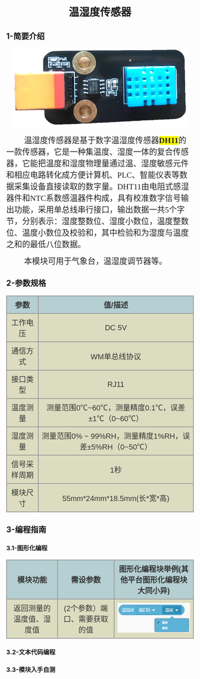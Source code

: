 <div align=center>
<h1 class="text-center">温湿度传感器</h1>
</div>

## **1-简要介绍**

<div align=center>
<img src="docs\electronic_modules\rj11\temperature_and_humidity\20190515-154203.png">
</div>

<html><body>
<p class=MsoNormal style='text-indent:.5in'><span lang=ZH-CN style='font-size:
16.0pt;font-family:宋体;color:#222222;background:white'>温湿度传感器是基于数字温湿度传感器</span><b><span
style='font-size:16.0pt;font-family:宋体;color:#222222;background:yellow'>DH11</span></b><span
lang=ZH-CN style='font-size:16.0pt;font-family:宋体;color:#222222;background:
white'>的一款传感器，它是一种集温度、湿度一体的复合传感器，它能把温度和湿度物理量通过温、湿度敏感元件和相应电路转化成方便计算机、</span><span
style='font-size:16.0pt;font-family:宋体;color:#222222;background:white'>PLC<span
lang=ZH-CN>、智能仪表等数据采集设备直接读取的数字量。</span>DHT11<span lang=ZH-CN>由电阻式感湿器件和</span>NTC<span
lang=ZH-CN>系数感温器件构成，具有校准数字信号输出功能，采用单总线串行接口，输出数据一共</span>5<span lang=ZH-CN>个字节，分别表示：湿度整数位、湿度小数位，温度整数位、温度小数位及校验和，其中检验和为湿度与温度之和的最低八位数据。</span></span></p>

<p class=MsoNormal style='text-indent:.5in'><span lang=ZH-CN style='font-size:
16.0pt;font-family:宋体;color:#222222;background:white'>本模块可用于气象台，温湿度调节器等。</span><span
style='font-family:宋体'><o:p></o:p></span></p>

<p class=MsoNormal align=center style='text-align:center'></p>
</body></html>

## **2-参数规格**

<!-- CSS goes in the document HEAD or added to your external stylesheet -->
<style type="text/css">
table.imagetable {
    font-family: verdana,arial,sans-serif;
    font-size:20px;
    color:#333333;
    border-width: 1px;
    border-color: #999999;
    border-collapse: collapse;
}
table.imagetable th {
    background:#b5cfd2 url('cell-blue.jpg');
    border-width: 2px;
    padding: 8px;
    border-style: solid;
    border-color: #999999;
    text-align: center;
}
table.imagetable td {
    background:#dcddc0 url('cell-grey.jpg');
    border-width: 2px;
    padding: 8px;
    border-style: solid;
    border-color: #999999;
    text-align: center;
}
text{
	font-size: 1cm;
	color: #7ec699;
}
</style>

<!-- Table goes in the document BODY -->
<table class="imagetable" style="display: table; text-align: left;">
<tr>
    <th>参数</th><th>值/描述</th>
</tr>
<tr>
    <td>工作电压</td><td>DC 5V</td>
</tr>
<tr>
    <td>通信方式</td><td>WM单总线协议</td>
</tr>
<tr>
    <td>接口类型</td><td>RJ11</td>
</tr>
<tr>
    <td>温度测量</td><td>测量范围0℃~60℃，测量精度0.1℃，误差±1℃（0~60℃）</td>
</tr>
<tr>
    <td>湿度测量</td><td>测量范围0% ~ 99%RH，测量精度1%RH，误差±5%RH（0~50℃）</td>
</tr>
<tr>
    <td>信号采样周期</td><td>1秒</td>
</tr>
<tr>
    <td>模块尺寸</td><td>55mm*24mm*18.5mm(长*宽*高)</td>
</tr>
</table>



## **3-编程指南**

### **3.1-图形化编程**

<!-- Table goes in the document BODY -->
<table class="imagetable" style="display: table; text-align: left;">
<tr>
    <th>模块功能</th><th>需设参数</th><th>图形化编程块举例(其他平台图形化编程块大同小异)</th>
</tr>
<tr>
    <td>返回测量的温度值、湿度值</td><td>(2个参数）端口、需要获取的值</td><td><img src="docs\electronic_modules\rj11\temperature_and_humidity\20190515-155326.png"></img></td>
</tr>
</table>

### **3.2-文本代码编程**

### **3.3-模块入手自测**
